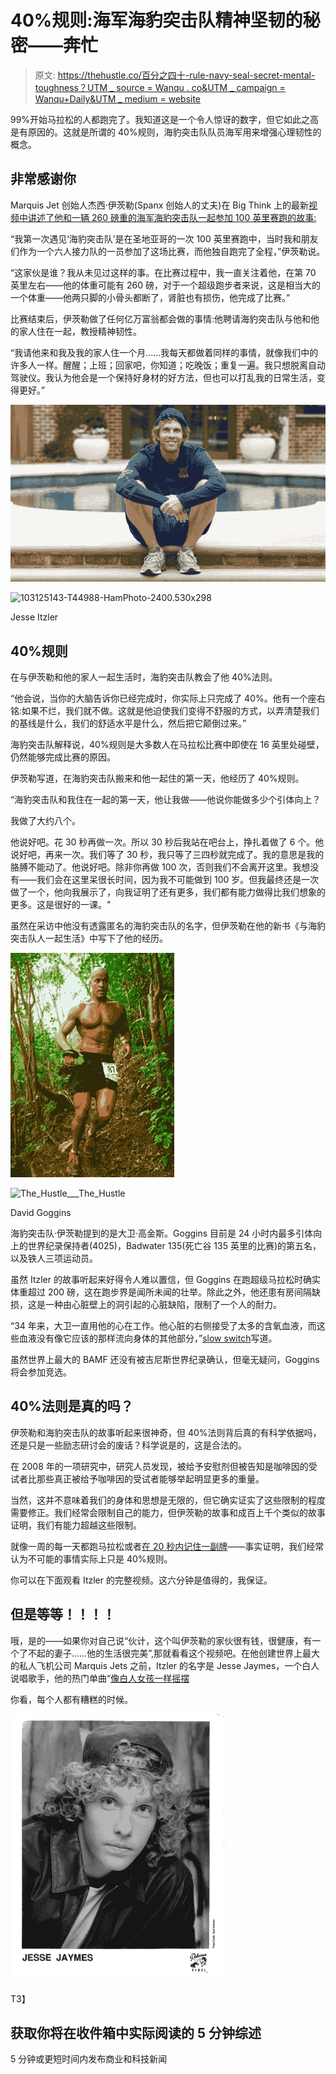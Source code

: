 # 40%规则:海军海豹突击队精神坚韧的秘密——奔忙

> 原文: [https://thehustle.co/百分之四十-rule-navy-seal-secret-mental-toughness？UTM _ source = Wanqu . co&UTM _ campaign = Wanqu+Daily&UTM _ medium = website](https://thehustle.co/40-percent-rule-navy-seal-secret-mental-toughness?utm_source=wanqu.co&utm_campaign=Wanqu+Daily&utm_medium=website)

99%开始马拉松的人都跑完了。我知道这是一个令人惊讶的数字，但它如此之高是有原因的。这就是所谓的 40%规则，海豹突击队队员海军用来增强心理韧性的概念。

## 非常感谢你

Marquis Jet 创始人杰西·伊茨勒(Spanx 创始人的丈夫)在 Big Think 上的最新[视频中讲述了他和一辆 260 磅重的海军海豹突击队一起参加 100 英里赛跑的故事:](http://bigthink.com/videos/jesse-itzler-on-living-with-a-navy-seal)

“我第一次遇见‘海豹突击队’是在圣地亚哥的一次 100 英里赛跑中，当时我和朋友们作为一个六人接力队的一员参加了这场比赛，而他独自跑完了全程，”伊茨勒说。

“这家伙是谁？我从未见过这样的事。在比赛过程中，我一直关注着他，在第 70 英里左右——他的体重可能有 260 磅，对于一个超级跑步者来说，这是相当大的一个体重——他两只脚的小骨头都断了，肾脏也有损伤，他完成了比赛。”

比赛结束后，伊茨勒做了任何亿万富翁都会做的事情:他聘请海豹突击队与他和他的家人住在一起，教授精神韧性。

“我请他来和我及我的家人住一个月……我每天都做着同样的事情，就像我们中的许多人一样。醒醒；上班；回家吧，你知道；吃晚饭；重复一遍。我只想脱离自动驾驶仪。我认为他会是一个保持好身材的好方法，但也可以打乱我的日常生活，变得更好。”

![103125143-T44988-HamPhoto-2400.530x298](img/b5d86efb46ca8c7d80a53a5f6eff142e.png)

<noscript><img class=" wp-image-3771" src="img/2552237d373e1a32ba9e6922ac116975.png" alt="103125143-T44988-HamPhoto-2400.530x298" srcset="https://thehustle.co/wp-content/uploads/2015/11/103125143-T44988-HamPhoto-2400.530x298.jpg 530w, https://thehustle.co/wp-content/uploads/2015/11/103125143-T44988-HamPhoto-2400.530x298-300x169.jpg 300w" sizes="(max-width: 523px) 100vw, 523px" data-original-src="http://thehustle.co/wp-content/uploads/2015/11/103125143-T44988-HamPhoto-2400.530x298.jpg"/></noscript>

Jesse Itzler



## 40%规则

在与伊茨勒和他的家人一起生活时，海豹突击队教会了他 40%法则。

“他会说，当你的大脑告诉你已经完成时，你实际上只完成了 40%。他有一个座右铭:如果不烂，我们就不做。这就是他迫使我们变得不舒服的方式，以弄清楚我们的基线是什么，我们的舒适水平是什么，然后把它颠倒过来。”

海豹突击队解释说，40%规则是大多数人在马拉松比赛中即使在 16 英里处碰壁，仍然能够完成比赛的原因。

伊茨勒写道，在海豹突击队搬来和他一起住的第一天，他经历了 40%规则。

“海豹突击队和我住在一起的第一天，他让我做——他说你能做多少个引体向上？

我做了大约八个。

他说好吧。花 30 秒再做一次。所以 30 秒后我站在吧台上，挣扎着做了 6 个。他说好吧，再来一次。我们等了 30 秒，我只等了三四秒就完成了。我的意思是我的胳膊不能动了。他说好吧。除非你再做 100 次，否则我们不会离开这里。我想没有——我们会在这里呆很长时间，因为我不可能做到 100 岁。但我最终还是一次做了一个，他向我展示了，向我证明了还有更多，我们都有能力做得比我们想象的更多。这是很好的一课。"

虽然在采访中他没有透露匿名的海豹突击队的名字，但伊茨勒在他的新书《与海豹突击队人一起生活》中写下了他的经历。

![The_Hustle___The_Hustle](img/c3b230ae2253701452b1c288f23cb4cf.png)

<noscript><img class="wp-image-3765 size-full" src="img/c6408d1a4d575cf7a69d80f647cb7e6c.png" alt="The_Hustle___The_Hustle" srcset="https://thehustle.co/wp-content/uploads/2015/11/The_Hustle___The_Hustle.png 262w, https://thehustle.co/wp-content/uploads/2015/11/The_Hustle___The_Hustle-219x300.png 219w" sizes="(max-width: 262px) 100vw, 262px" data-original-src="http://thehustle.co/wp-content/uploads/2015/11/The_Hustle___The_Hustle.png"/></noscript>

David Goggins



海豹突击队·伊茨勒提到的是大卫·高金斯。Goggins 目前是 24 小时内最多引体向上的世界纪录保持者(4025)，Badwater 135(死亡谷 135 英里的比赛)的第五名，以及铁人三项运动员。

虽然 Itzler 的故事听起来好得令人难以置信，但 Goggins 在跑超级马拉松时确实体重超过 200 磅，这在跑步界是闻所未闻的壮举。除此之外，他还患有房间隔缺损，这是一种由心脏壁上的洞引起的心脏缺陷，限制了一个人的耐力。

“34 年来，大卫一直用他的心在工作。他心脏的右侧接受了太多的含氧血液，而这些血液没有像它应该的那样流向身体的其他部分，”[slow switch](http://www.slowtwitch.com/News/David_Goggins_Iron_Heart_in_for_repairs__819.html)写道。

虽然世界上最大的 BAMF 还没有被吉尼斯世界纪录确认，但毫无疑问，Goggins 将会参加竞选。

## 40%法则是真的吗？

伊茨勒和海豹突击队的故事听起来很神奇，但 40%法则背后真的有科学依据吗，还是只是一些励志研讨会的废话？科学说是的，这是合法的。

在 2008 年的一项研究中，研究人员发现，被给予安慰剂但被告知是咖啡因的受试者比那些真正被给予咖啡因的受试者能够举起明显更多的重量。

当然，这并不意味着我们的身体和思想是无限的，但它确实证实了这些限制的程度需要修正。我们经常会限制自己的能力，但伊茨勒的故事和成百上千个类似的故事证明，我们有能力超越这些限制。

就像一周的每一天都跑马拉松或者[在 20 秒内记住一副牌](https://en.wikipedia.org/wiki/Memory_sport#Records)——事实证明，我们经常认为不可能的事情实际上只是 40%规则。

你可以在下面观看 Itzler 的完整视频。这六分钟是值得的，我保证。

## 但是等等！！！！

哦，是的——如果你对自己说“伙计，这个叫伊茨勒的家伙很有钱，很健康，有一个了不起的妻子……他的生活很完美”,那就看看这个视频吧。在他创建世界上最大的私人飞机公司 Marquis Jets 之前，Itzler 的名字是 Jesse Jaymes，一个白人说唱歌手，他的热门单曲“[像白人女孩一样摇摆](https://www.youtube.com/watch?v=JpB2jM9k6gY)

你看，每个人都有糟糕的时候。

![](img/135eee3ff4dc8158ba19327c4e78d784.png)

<noscript><img class=" wp-image-3772 aligncenter" src="img/36d338cadba8a408ada53777891c241f.png" alt="" srcset="https://thehustle.co/wp-content/uploads/2015/11/51d5QHOkF0L._SX342_.jpg 342w, https://thehustle.co/wp-content/uploads/2015/11/51d5QHOkF0L._SX342_-240x300.jpg 240w" sizes="(max-width: 342px) 100vw, 342px" data-original-src="http://thehustle.co/wp-content/uploads/2015/11/51d5QHOkF0L._SX342_.jpg"/>T3】</noscript>

## 获取你将在收件箱中实际阅读的 5 分钟综述

5 分钟或更短时间内发布商业和科技新闻